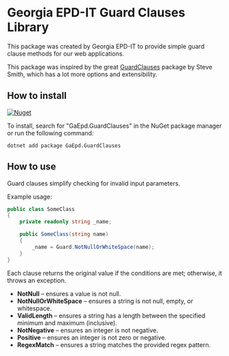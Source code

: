 # Georgia EPD-IT Guard Clauses Library

This package was created by Georgia EPD-IT to provide simple guard clause methods for our web applications.

This package was inspired by the great [GuardClauses](https://github.com/ardalis/GuardClauses/tree/main) package by
Steve Smith, which has a lot more options and extensibility.

## How to install

[![Nuget](https://img.shields.io/nuget/v/GaEpd.GuardClauses)](https://www.nuget.org/packages/GaEpd.GuardClauses)

To install, search for "GaEpd.GuardClauses" in the NuGet package manager or run the following command:

`dotnet add package GaEpd.GuardClauses`

## How to use

Guard clauses simplify checking for invalid input parameters.

Example usage:

```csharp
public class SomeClass
{
    private readonly string _name;

    public SomeClass(string name)
    {
        _name = Guard.NotNullOrWhiteSpace(name);
    }
}
```

Each clause returns the original value if the conditions are met; otherwise, it throws an exception.

- **NotNull** – ensures a value is not null.
- **NotNullOrWhiteSpace** – ensures a string is not null, empty, or whitespace.
- **ValidLength** – ensures a string has a length between the specified minimum and maximum (inclusive).
- **NotNegative** – ensures an integer is not negative.
- **Positive** – ensures an integer is not zero or negative.
- **RegexMatch** – ensures a string matches the provided regex pattern.

